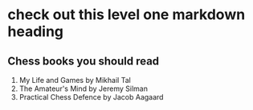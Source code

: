 # check out this level one markdown heading

## Chess books you should read

1. My Life and Games by Mikhail Tal
2. The Amateur's Mind by Jeremy Silman
3. Practical Chess Defence by Jacob Aagaard
